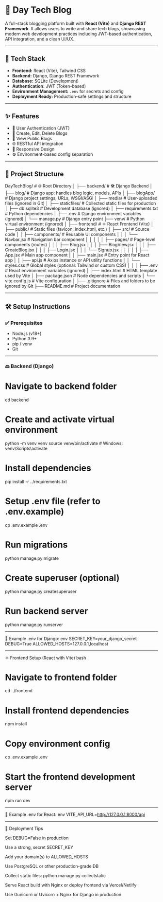 # 📝 Day Tech Blog

A full-stack blogging platform built with **React (Vite)** and **Django REST Framework**. It allows users to write and share tech blogs, showcasing modern web development practices including JWT-based authentication, API integration, and a clean UI/UX.

---

## 🔧 Tech Stack

- **Frontend:** React (Vite), Tailwind CSS
- **Backend:** Django, Django REST Framework
- **Database:** SQLite (Development)
- **Authentication:** JWT (Token-based)
- **Environment Management:** `.env` for secrets and config
- **Deployment Ready:** Production-safe settings and structure

---

## ✨ Features

- 🔐 User Authentication (JWT)
- 📝 Create, Edit, Delete Blogs
- 📖 View Public Blogs
- 🌐 RESTful API integration
- 🎯 Responsive Design
- ⚙️ Environment-based config separation

---

## 📁 Project Structure

DayTechBlog/                  # 🌐 Root Directory
│
├── backend/                  # 🛠️ Django Backend
│   ├── blog/                 # Django app: handles blog logic, models, APIs
│   ├── blogApp/              # Django project settings, URLs, WSGI/ASGI
│   ├── media/                # User-uploaded files (ignored in Git)
│   ├── staticfiles/          # Collected static files for production
│   ├── db.sqlite3            # Development database (ignored)
│   ├── requirements.txt      # Python dependencies
│   ├── .env                  # Django environment variables (ignored)
│   └── manage.py             # Django entry point
├── venv/                     # Python virtual environment (ignored)
│
├── frontend/                 # ⚛️ React Frontend (Vite)
│   ├── public/               # Static files (favicon, index.html, etc.)
│   ├── src/                  # Source code
│   │   ├── components/       # Reusable UI components
│   │   │   └── Navbar.jsx    # Navigation bar component
│   │   │
│   │   ├── pages/            # Page-level components (routes)
│   │   │   ├── Blog.jsx
│   │   │   ├── BlogView.jsx
│   │   │   ├── CreateBlog.jsx
│   │   │   ├── Login.jsx
│   │   │   └── Signup.jsx
│   │   │
│   │   ├── App.jsx           # Main app component
│   │   ├── main.jsx          # Entry point for React app
│   │   ├── api.js            # Axios instance or API utility functions
│   │   └── styles.css        # Global styles (optional: Tailwind or custom CSS)
│   │
│   ├── .env                  # React environment variables (ignored)
│   ├── index.html            # HTML template used by Vite
│   ├── package.json          # Node dependencies and scripts
│   └── vite.config.js        # Vite configuration
│
├── .gitignore                # Files and folders to be ignored by Git
├── README.md                 # Project documentation


---

## 🛠️ Setup Instructions

### ✅ Prerequisites

- Node.js (v18+)
- Python 3.9+
- pip / venv
- Git

---

### 🔙 Backend (Django)

# Navigate to backend folder
cd backend

# Create and activate virtual environment
python -m venv venv
source venv/bin/activate  # Windows: venv\Scripts\activate

# Install dependencies
pip install -r ../requirements.txt

# Setup .env file (refer to .env.example)
cp .env.example .env

# Run migrations
python manage.py migrate

# Create superuser (optional)
python manage.py createsuperuser

# Run backend server
python manage.py runserver

---

📂 Example .env for Django:
env
SECRET_KEY=your_django_secret
DEBUG=True
ALLOWED_HOSTS=127.0.0.1,localhost

---

⚛️ Frontend Setup (React with Vite)
bash

# Navigate to frontend folder
cd ../frontend

# Install frontend dependencies
npm install

# Copy environment config
cp .env.example .env

# Start the frontend development server
npm run dev

---

📂 Example .env for React:
env
VITE_API_URL=http://127.0.0.1:8000/api

---

🚀 Deployment Tips

Set DEBUG=False in production

Use a strong, secret SECRET_KEY

Add your domain(s) to ALLOWED_HOSTS

Use PostgreSQL or other production-grade DB

Collect static files: python manage.py collectstatic

Serve React build with Nginx or deploy frontend via Vercel/Netlify

Use Gunicorn or Uvicorn + Nginx for Django in production



